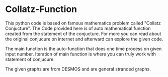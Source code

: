 # Collatz-Function

This python code is based on famous mathematics problem called "Collatz Conjucture".
The Code provided here is of auto mathematical function created from the statement of the conjucture.
For more you can read about the original conjucure on internet and afterward can explore the given code.

The main function is the auto-function that does one time process on given input number. Iteration of main function is where you can truly work with statement of conjucure.

The given graphs are from DESMOS and are general stranded graphs.
